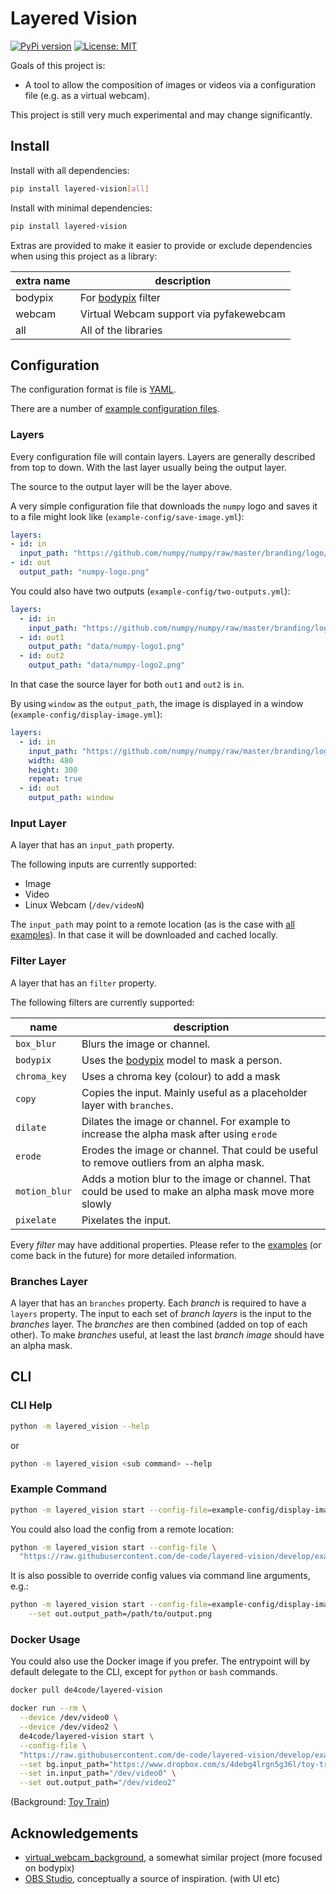 # Layered Vision

[![PyPi version](https://pypip.in/v/layered-vision/badge.png)](https://pypi.org/project/layered-vision/)
[![License: MIT](https://img.shields.io/badge/License-MIT-yellow.svg)](https://opensource.org/licenses/MIT)

Goals of this project is:

* A tool to allow the composition of images or videos via a configuration file (e.g. as a virtual webcam).

This project is still very much experimental and may change significantly.

## Install

Install with all dependencies:

```bash
pip install layered-vision[all]
```

Install with minimal dependencies:

```bash
pip install layered-vision
```

Extras are provided to make it easier to provide or exclude dependencies
when using this project as a library:

| extra name | description
| ---------- | -----------
| bodypix    | For [bodypix](https://github.com/de-code/python-tf-bodypix) filter
| webcam     | Virtual Webcam support via pyfakewebcam
| all        | All of the libraries

## Configuration

The configuration format is file is [YAML](https://en.wikipedia.org/wiki/YAML).

There are a number of [example configuration files](https://github.com/de-code/layered-vision/tree/develop/example-config).

### Layers

Every configuration file will contain layers. Layers are generally described from top to down.
With the last layer usually being the output layer.

The source to the output layer will be the layer above.

A very simple configuration file that downloads the `numpy` logo and saves it to a file might look like (`example-config/save-image.yml`):

```yaml
layers:
- id: in
  input_path: "https://github.com/numpy/numpy/raw/master/branding/logo/logomark/numpylogoicon.png"
- id: out
  output_path: "numpy-logo.png"
```

You could also have two outputs (`example-config/two-outputs.yml`):

```yaml
layers:
  - id: in
    input_path: "https://github.com/numpy/numpy/raw/master/branding/logo/logomark/numpylogoicon.png"
  - id: out1
    output_path: "data/numpy-logo1.png"
  - id: out2
    output_path: "data/numpy-logo2.png"
```

In that case the source layer for both `out1` and `out2` is `in`.

By using `window` as the `output_path`, the image is displayed in a window (`example-config/display-image.yml`):

```yaml
layers:
  - id: in
    input_path: "https://github.com/numpy/numpy/raw/master/branding/logo/logomark/numpylogoicon.png"
    width: 480
    height: 300
    repeat: true
  - id: out
    output_path: window
```

### Input Layer

A layer that has an `input_path` property.

The following inputs are currently supported:

* Image
* Video
* Linux Webcam (`/dev/videoN`)

The `input_path` may point to a remote location (as is the case with [all examples](https://github.com/de-code/layered-vision/tree/develop/example-config)). In that case it will be downloaded and cached locally.

### Filter Layer

A layer that has an `filter` property.

The following filters are currently supported:

| name | description |
| -----| ----------- |
| `box_blur` | Blurs the image or channel. |
| `bodypix` | Uses the [bodypix](https://github.com/de-code/python-tf-bodypix) model to mask a person. |
| `chroma_key` | Uses a chroma key (colour) to add a mask |
| `copy` | Copies the input. Mainly useful as a placeholder layer with `branches`. |
| `dilate` | Dilates the image or channel. For example to increase the alpha mask after using `erode` |
| `erode` | Erodes the image or channel. That could be useful to remove outliers from an alpha mask. |
| `motion_blur` | Adds a motion blur to the image or channel. That could be used to make an alpha mask move more slowly |
| `pixelate` | Pixelates the input. |

Every *filter* may have additional properties. Please refer to the [examples](https://github.com/de-code/layered-vision/tree/develop/example-config) (or come back in the future) for more detailed information.

### Branches Layer

A layer that has an `branches` property.
Each *branch* is required to have a `layers` property.
The input to each set of *branch layers* is the input to the *branches* layer.
The *branches* are then combined (added on top of each other).
To make *branches* useful, at least the last *branch image* should have an alpha mask.

## CLI

### CLI Help

```bash
python -m layered_vision --help
```

or

```bash
python -m layered_vision <sub command> --help
```

### Example Command

```bash
python -m layered_vision start --config-file=example-config/display-image.yml
```

You could also load the config from a remote location:

```bash
python -m layered_vision start --config-file \
  "https://raw.githubusercontent.com/de-code/layered-vision/develop/example-config/display-video-chroma-key-replace-background.yml"
```

It is also possible to override config values via command line arguments, e.g.:

```bash
python -m layered_vision start --config-file=example-config/display-image.yml \
    --set out.output_path=/path/to/output.png
```

### Docker Usage

You could also use the Docker image if you prefer.
The entrypoint will by default delegate to the CLI, except for `python` or `bash` commands.

```bash
docker pull de4code/layered-vision

docker run --rm \
  --device /dev/video0 \
  --device /dev/video2 \
  de4code/layered-vision start \
  --config-file \
  "https://raw.githubusercontent.com/de-code/layered-vision/develop/example-config/webcam-bodypix-replace-background-to-v4l2loopback.yml" \
  --set bg.input_path="https://www.dropbox.com/s/4debg4lrgn5g36l/toy-train-3288425.mp4?dl=1" \
  --set in.input_path="/dev/video0" \
  --set out.output_path="/dev/video2"
```

(Background: [Toy Train](https://www.pexels.com/video/toy-train-3288425/))

## Acknowledgements

* [virtual_webcam_background](https://github.com/allo-/virtual_webcam_background), a somewhat similar project (more focused on bodypix)
* [OBS Studio](https://obsproject.com/), conceptually a source of inspiration. (with UI etc)
